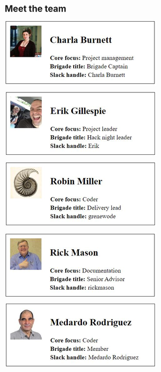 # Meet the team

![](../../.gitbook/assets/charlab.JPG)

![](../../.gitbook/assets/erikg.JPG)

![](../../.gitbook/assets/robinm.JPG)

![](../../.gitbook/assets/rickm.JPG)

![](../../.gitbook/assets/medardor.JPG)

